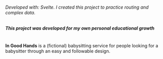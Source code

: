 <h6>Developed with: Svelte. I created this project to practice routing and complex data.</h6>
<h5>This project was developed for my own personal educational growth</h5>

<img src="https://github.com/user-attachments/assets/f87b48f0-90c1-4328-be7c-bc8a026211cf" alt="">

<p><b>In Good Hands</b> is a (fictional) babysitting service for people looking for a babysitter through an easy and followable design. 

